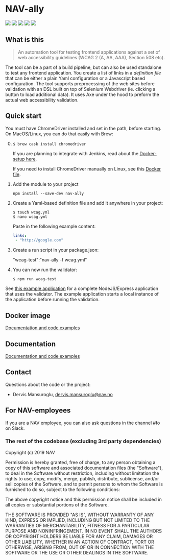 # NAV-ally

![](https://img.shields.io/docker/pulls/navikt/nav-ally.svg)
![](https://img.shields.io/npm/dw/nav-ally.svg?label=npm-downloads)
![](https://img.shields.io/npm/v/nav-ally.svg?label=npm-version)
![](https://img.shields.io/npm/l/nav-ally.svg)
![](https://img.shields.io/snyk/vulnerabilities/npm/nav-ally.svg)

## What is this

> An automation tool for testing frontend applications against a set of web accessibility guidelines (WCAG 2 (A, AA, AAA), Section 508 etc).

The tool can be a part of a build pipeline, but can also be used standalone to test any frontend application. You create a list of links in a *definition file* that can
 be either a plain Yaml configuration or a Javascript based configuration. The tool supports preprocessing of the web sites before validation with an DSL built on top of Selenium Webdriver (ie.
 clicking a button to load additional data). It uses Axe under the hood to preform the actual web accessibility validation.
<br />

## <a id="quick_start"> Quick start

You must have ChromeDriver installed and set in the path, before starting. On MacOS/Linux, you can do that easily with Brew:

0. `$ brew cask install chromedriver`

    If you are planning to integrate with Jenkins, read about the [Docker-setup here](docker/README.md).
    
    If you need to install ChromeDriver manually on Linux, see this [Docker file](docker/Dockerfile).

1. Add the module to your project

    `npm install --save-dev nav-ally`

2. Create a Yaml-based definition file and add it anywhere in your project:

    ```
    $ touch wcag.yml
    $ nano wcag.yml
    ```

    Paste in the following example content:
    
    ```yaml
    links:
     - "http://google.com"
    ```

3. Create a run script in your package.json:

    "wcag-test":"nav-ally -f wcag.yml"

4. You can now run the validator:

    `$ npm run wcag-test`

See [this example application](https://github.com/dervism/carparkjs) for a complete NodeJS/Express application that uses the validator. The example application starts a local instance of the application before running the validation.

## Docker image

[Documentation and code examples](docker/README.md)  

## Documentation

[Documentation and code examples](documentation.md)  

## Contact

Questions about the code or the project:

* Dervis Mansuroglu, dervis.mansuroglu@nav.no

## For NAV-employees

If you are a NAV employee, you can also ask questions in the channel #fo on Slack.

### The rest of the codebase (excluding 3rd party dependencies)
Copyright (c) 2019 NAV

Permission is hereby granted, free of charge, to any person obtaining a copy of this software and associated documentation files (the "Software"), to deal in the Software without restriction, including without limitation the rights to use, copy, modify, merge, publish, distribute, sublicense, and/or sell copies of the Software, and to permit persons to whom the Software is furnished to do so, subject to the following conditions:

The above copyright notice and this permission notice shall be included in all copies or substantial portions of the Software.

THE SOFTWARE IS PROVIDED "AS IS", WITHOUT WARRANTY OF ANY KIND, EXPRESS OR IMPLIED, INCLUDING BUT NOT LIMITED TO THE WARRANTIES OF MERCHANTABILITY, FITNESS FOR A PARTICULAR PURPOSE AND NONINFRINGEMENT. IN NO EVENT SHALL THE AUTHORS OR COPYRIGHT HOLDERS BE LIABLE FOR ANY CLAIM, DAMAGES OR OTHER LIABILITY, WHETHER IN AN ACTION OF CONTRACT, TORT OR OTHERWISE, ARISING FROM, OUT OF OR IN CONNECTION WITH THE SOFTWARE OR THE USE OR OTHER DEALINGS IN THE SOFTWARE.
